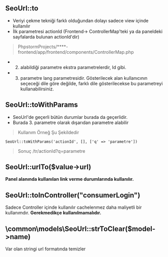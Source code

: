## SeoUrl::to

* Veriyi çekme tekniği farklı olduğundan dolayı sadece view içinde kullanılır
* İlk parametresi actionId (Frontend-> ControllerMap'teki ya da paneldeki sayfalarda bulunan actionId'dir)

> PhpstormProjects/****-frontend/app/frontend/components/ControllerMap.php

*
    2. alabildiği parametre ekstra parametrelerdir, Id gibi.
*
    3. parametre lang parametresidir. Gösterilecek alan kullanıcının seçeceği dile göre değilde, farklı dile
       gösterilecekse bu parametreyi kullanabilirsiniz.

## SeoUrl::toWithParams

* SeoUrl'de geçerli bütün durumlar burada da geçerlidir.
* Burada 3. parametre olarak dışarıdan parametre alabilir

> Kullanım Örneğ Şu Şekildedir

`SeoUrl::toWithParams('actionId', [], ['q' => 'parametre'])`

> Sonuç /tr/actionId?q=parametre

## SeoUrl::urlTo($value->url)

**Panel alanında kullanılan link verme durumlarında kullanılır.**

## SeoUrl::toInController("consumerLogin")

Sadece Controller içinde kullanılır cachelenmez daha maliyetli bir kullanımdır. **Gerekmedikçe kullanılmamalıdır.**

## \common\models\SeoUrl::strToClear($model->name)

Var olan stringi url formatında temizler



